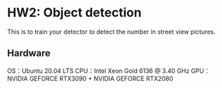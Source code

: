 # HW2: Object detection
This is to train your detector to detect the number in street view pictures.
## Hardware
OS：Ubuntu 20.04 LTS
CPU：Intel Xeon Gold 6136 @ 3.40 GHz
GPU：NVIDIA GEFORCE RTX3090 + NVIDIA GEFORCE RTX2080
